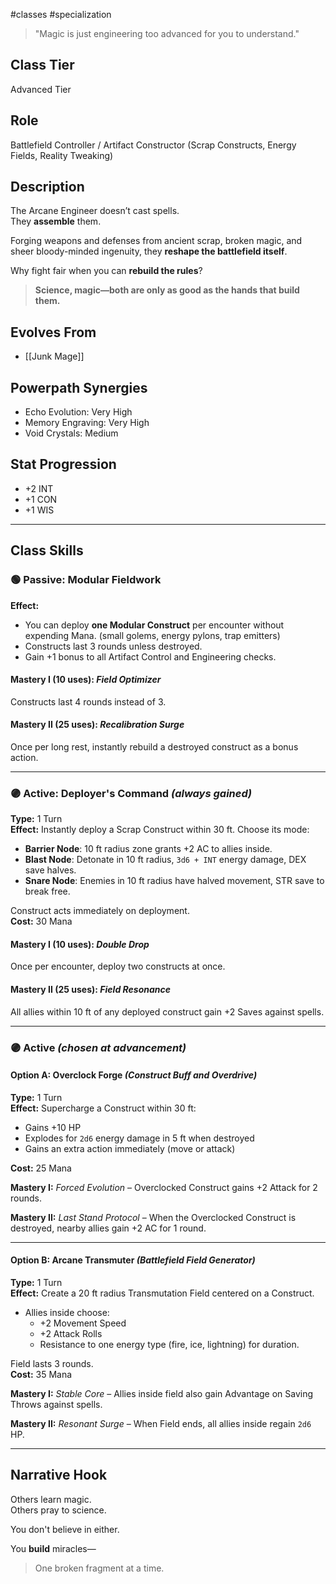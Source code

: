 #classes #specialization 

> "Magic is just engineering too advanced for you to understand."

## Class Tier  
Advanced Tier

## Role  
Battlefield Controller / Artifact Constructor (Scrap Constructs, Energy Fields, Reality Tweaking)

## Description  
The Arcane Engineer doesn’t cast spells.  
They **assemble** them.

Forging weapons and defenses from ancient scrap, broken magic, and sheer bloody-minded ingenuity, they **reshape the battlefield itself**.

Why fight fair when you can **rebuild the rules**?

> **Science, magic—both are only as good as the hands that build them.**

## Evolves From  
- [[Junk Mage]]

## Powerpath Synergies  
- Echo Evolution: Very High  
- Memory Engraving: Very High  
- Void Crystals: Medium

## Stat Progression  
- +2 INT  
- +1 CON  
- +1 WIS

---

## Class Skills

### 🟢 Passive: **Modular Fieldwork**  
**Effect:**  
- You can deploy **one Modular Construct** per encounter without expending Mana. (small golems, energy pylons, trap emitters)  
- Constructs last 3 rounds unless destroyed.  
- Gain +1 bonus to all Artifact Control and Engineering checks.

#### Mastery I (10 uses): *Field Optimizer*  
Constructs last 4 rounds instead of 3.

#### Mastery II (25 uses): *Recalibration Surge*  
Once per long rest, instantly rebuild a destroyed construct as a bonus action.

---

### 🟣 Active: **Deployer's Command** *(always gained)*  
**Type:** 1 Turn  
**Effect:** Instantly deploy a Scrap Construct within 30 ft. Choose its mode:  
- **Barrier Node**: 10 ft radius zone grants +2 AC to allies inside.  
- **Blast Node**: Detonate in 10 ft radius, `3d6 + INT` energy damage, DEX save halves.  
- **Snare Node**: Enemies in 10 ft radius have halved movement, STR save to break free.

Construct acts immediately on deployment.  
**Cost:** 30 Mana

#### Mastery I (10 uses): *Double Drop*  
Once per encounter, deploy two constructs at once.

#### Mastery II (25 uses): *Field Resonance*  
All allies within 10 ft of any deployed construct gain +2 Saves against spells.

---

### 🟣 Active *(chosen at advancement)*

#### Option A: **Overclock Forge** *(Construct Buff and Overdrive)*  
**Type:** 1 Turn  
**Effect:** Supercharge a Construct within 30 ft:  
- Gains +10 HP  
- Explodes for `2d6` energy damage in 5 ft when destroyed  
- Gains an extra action immediately (move or attack)

**Cost:** 25 Mana

**Mastery I:** *Forced Evolution* – Overclocked Construct gains +2 Attack for 2 rounds.

**Mastery II:** *Last Stand Protocol* – When the Overclocked Construct is destroyed, nearby allies gain +2 AC for 1 round.

---

#### Option B: **Arcane Transmuter** *(Battlefield Field Generator)*  
**Type:** 1 Turn  
**Effect:** Create a 20 ft radius Transmutation Field centered on a Construct.  
- Allies inside choose:  
  - +2 Movement Speed  
  - +2 Attack Rolls  
  - Resistance to one energy type (fire, ice, lightning) for duration.

Field lasts 3 rounds.  
**Cost:** 35 Mana

**Mastery I:** *Stable Core* – Allies inside field also gain Advantage on Saving Throws against spells.

**Mastery II:** *Resonant Surge* – When Field ends, all allies inside regain `2d6` HP.

---

## Narrative Hook  
Others learn magic.  
Others pray to science.

You don't believe in either.

You **build** miracles—  
> One broken fragment at a time.